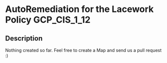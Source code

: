 # AutoRemediation for the Lacework Policy GCP_CIS_1_12

## Description
Nothing created so far. Feel free to create a Map and send us a pull request :)
